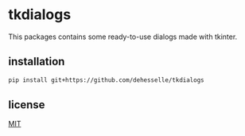 # tkdialogs

This packages contains some ready-to-use dialogs made with tkinter.

## installation

```bash
pip install git+https://github.com/dehesselle/tkdialogs
```

## license

[MIT](LICENSE)
